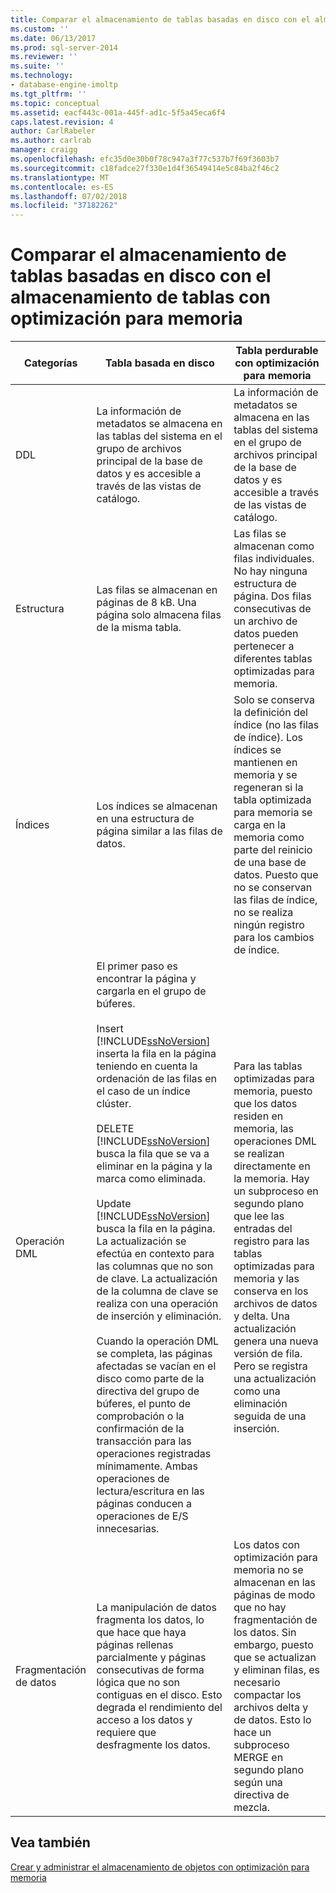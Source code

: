 ```yaml
---
title: Comparar el almacenamiento de tablas basadas en disco con el almacenamiento de tablas con optimización para memoria | Microsoft Docs
ms.custom: ''
ms.date: 06/13/2017
ms.prod: sql-server-2014
ms.reviewer: ''
ms.suite: ''
ms.technology:
- database-engine-imoltp
ms.tgt_pltfrm: ''
ms.topic: conceptual
ms.assetid: eacf443c-001a-445f-ad1c-5f5a45eca6f4
caps.latest.revision: 4
author: CarlRabeler
ms.author: carlrab
manager: craigg
ms.openlocfilehash: efc35d0e30b0f78c947a3f77c537b7f69f3603b7
ms.sourcegitcommit: c18fadce27f330e1d4f36549414e5c84ba2f46c2
ms.translationtype: MT
ms.contentlocale: es-ES
ms.lasthandoff: 07/02/2018
ms.locfileid: "37182262"
---
```

# <a name="comparing-disk-based-table-storage-to-memory-optimized-table-storage"></a>Comparar el almacenamiento de tablas basadas en disco con el almacenamiento de tablas con optimización para memoria
  
  
|Categorías|Tabla basada en disco|Tabla perdurable con optimización para memoria|  
|----------------|-----------------------|-------------------------------------|  
|DDL|La información de metadatos se almacena en las tablas del sistema en el grupo de archivos principal de la base de datos y es accesible a través de las vistas de catálogo.|La información de metadatos se almacena en las tablas del sistema en el grupo de archivos principal de la base de datos y es accesible a través de las vistas de catálogo.|  
|Estructura|Las filas se almacenan en páginas de 8 kB. Una página solo almacena filas de la misma tabla.|Las filas se almacenan como filas individuales. No hay ninguna estructura de página. Dos filas consecutivas de un archivo de datos pueden pertenecer a diferentes tablas optimizadas para memoria.|  
|Índices|Los índices se almacenan en una estructura de página similar a las filas de datos.|Solo se conserva la definición del índice (no las filas de índice). Los índices se mantienen en memoria y se regeneran si la tabla optimizada para memoria se carga en la memoria como parte del reinicio de una base de datos. Puesto que no se conservan las filas de índice, no se realiza ningún registro para los cambios de índice.|  
|Operación DML|El primer paso es encontrar la página y cargarla en el grupo de búferes.<br /><br /> Insert<br /> [!INCLUDE[ssNoVersion](../../includes/ssnoversion-md.md)] inserta la fila en la página teniendo en cuenta la ordenación de las filas en el caso de un índice clúster.<br /><br /> DELETE<br /> [!INCLUDE[ssNoVersion](../../includes/ssnoversion-md.md)] busca la fila que se va a eliminar en la página y la marca como eliminada.<br /><br /> Update<br /> [!INCLUDE[ssNoVersion](../../includes/ssnoversion-md.md)] busca la fila en la página. La actualización se efectúa en contexto para las columnas que no son de clave. La actualización de la columna de clave se realiza con una operación de inserción y eliminación.<br /><br /> Cuando la operación DML se completa, las páginas afectadas se vacían en el disco como parte de la directiva del grupo de búferes, el punto de comprobación o la confirmación de la transacción para las operaciones registradas mínimamente. Ambas operaciones de lectura/escritura en las páginas conducen a operaciones de E/S innecesarias.|Para las tablas optimizadas para memoria, puesto que los datos residen en memoria, las operaciones DML se realizan directamente en la memoria. Hay un subproceso en segundo plano que lee las entradas del registro para las tablas optimizadas para memoria y las conserva en los archivos de datos y delta. Una actualización genera una nueva versión de fila. Pero se registra una actualización como una eliminación seguida de una inserción.|  
|Fragmentación de datos|La manipulación de datos fragmenta los datos, lo que hace que haya páginas rellenas parcialmente y páginas consecutivas de forma lógica que no son contiguas en el disco. Esto degrada el rendimiento del acceso a los datos y requiere que desfragmente los datos.|Los datos con optimización para memoria no se almacenan en las páginas de modo que no hay fragmentación de los datos. Sin embargo, puesto que se actualizan y eliminan filas, es necesario compactar los archivos delta y de datos. Esto lo hace un subproceso MERGE en segundo plano según una directiva de mezcla.|  
  
## <a name="see-also"></a>Vea también  
 [Crear y administrar el almacenamiento de objetos con optimización para memoria](creating-and-managing-storage-for-memory-optimized-objects.md)  
  
  
